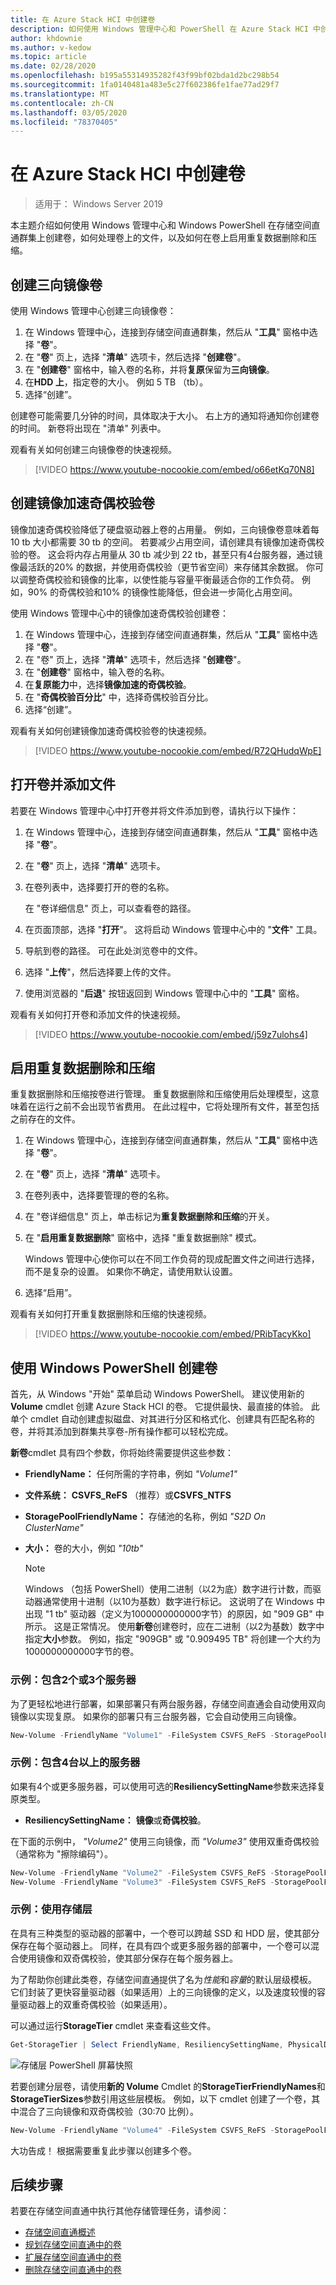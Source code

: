 ```yaml
---
title: 在 Azure Stack HCI 中创建卷
description: 如何使用 Windows 管理中心和 PowerShell 在 Azure Stack HCI 中创建卷。
author: khdownie
ms.author: v-kedow
ms.topic: article
ms.date: 02/28/2020
ms.openlocfilehash: b195a55314935282f43f99bf02bda1d2bc298b54
ms.sourcegitcommit: 1fa0140481a483e5c27f602386fe1fae77ad29f7
ms.translationtype: MT
ms.contentlocale: zh-CN
ms.lasthandoff: 03/05/2020
ms.locfileid: "78370405"
---
```

# <a name="creating-volumes-in-azure-stack-hci"></a>在 Azure Stack HCI 中创建卷

> 适用于： Windows Server 2019

本主题介绍如何使用 Windows 管理中心和 Windows PowerShell 在存储空间直通群集上创建卷，如何处理卷上的文件，以及如何在卷上启用重复数据删除和压缩。

## <a name="create-a-three-way-mirror-volume"></a>创建三向镜像卷

使用 Windows 管理中心创建三向镜像卷：

1. 在 Windows 管理中心，连接到存储空间直通群集，然后从 "**工具**" 窗格中选择 "**卷**"。
2. 在 "**卷**" 页上，选择 "**清单**" 选项卡，然后选择 "**创建卷**"。
3. 在 "**创建卷**" 窗格中，输入卷的名称，并将**复原**保留为**三向镜像**。
4. 在**HDD 上**，指定卷的大小。 例如 5 TB （tb）。
5. 选择“创建”。

创建卷可能需要几分钟的时间，具体取决于大小。 右上方的通知将通知你创建卷的时间。 新卷将出现在 "清单" 列表中。

观看有关如何创建三向镜像卷的快速视频。

> [!VIDEO https://www.youtube-nocookie.com/embed/o66etKq70N8]

## <a name="create-a-mirror-accelerated-parity-volume"></a>创建镜像加速奇偶校验卷

镜像加速奇偶校验降低了硬盘驱动器上卷的占用量。 例如，三向镜像卷意味着每 10 tb 大小都需要 30 tb 的空间。 若要减少占用空间，请创建具有镜像加速奇偶校验的卷。 这会将内存占用量从 30 tb 减少到 22 tb，甚至只有4台服务器，通过镜像最活跃的20% 的数据，并使用奇偶校验（更节省空间）来存储其余数据。 你可以调整奇偶校验和镜像的比率，以使性能与容量平衡最适合你的工作负荷。 例如，90% 的奇偶校验和10% 的镜像性能降低，但会进一步简化占用空间。

使用 Windows 管理中心中的镜像加速奇偶校验创建卷：

1. 在 Windows 管理中心，连接到存储空间直通群集，然后从 "**工具**" 窗格中选择 "**卷**"。
2. 在 "卷" 页上，选择 "**清单**" 选项卡，然后选择 "**创建卷**"。
3. 在 "**创建卷**" 窗格中，输入卷的名称。
4. 在**复原能力**中，选择**镜像加速的奇偶校验**。
5. 在 "**奇偶校验百分比**" 中，选择奇偶校验百分比。
6. 选择“创建”。

观看有关如何创建镜像加速奇偶校验卷的快速视频。

> [!VIDEO https://www.youtube-nocookie.com/embed/R72QHudqWpE]

## <a name="open-volume-and-add-files"></a>打开卷并添加文件

若要在 Windows 管理中心中打开卷并将文件添加到卷，请执行以下操作：

1. 在 Windows 管理中心，连接到存储空间直通群集，然后从 "**工具**" 窗格中选择 "**卷**"。
2. 在 "**卷**" 页上，选择 "**清单**" 选项卡。
2. 在卷列表中，选择要打开的卷的名称。

    在 "卷详细信息" 页上，可以查看卷的路径。

4. 在页面顶部，选择 "**打开**"。 这将启动 Windows 管理中心中的 "**文件**" 工具。
5. 导航到卷的路径。 可在此处浏览卷中的文件。
6. 选择 "**上传**"，然后选择要上传的文件。
7. 使用浏览器的 "**后退**" 按钮返回到 Windows 管理中心中的 "**工具**" 窗格。

观看有关如何打开卷和添加文件的快速视频。

> [!VIDEO https://www.youtube-nocookie.com/embed/j59z7ulohs4]

## <a name="turn-on-deduplication-and-compression"></a>启用重复数据删除和压缩

重复数据删除和压缩按卷进行管理。 重复数据删除和压缩使用后处理模型，这意味着在运行之前不会出现节省费用。 在此过程中，它将处理所有文件，甚至包括之前存在的文件。

1. 在 Windows 管理中心，连接到存储空间直通群集，然后从 "**工具**" 窗格中选择 "**卷**"。
2. 在 "**卷**" 页上，选择 "**清单**" 选项卡。
3. 在卷列表中，选择要管理的卷的名称。
4. 在 "卷详细信息" 页上，单击标记为**重复数据删除和压缩**的开关。
5. 在 "**启用重复数据删除**" 窗格中，选择 "重复数据删除" 模式。

    Windows 管理中心使你可以在不同工作负荷的现成配置文件之间进行选择，而不是复杂的设置。 如果你不确定，请使用默认设置。

6. 选择“启用”。

观看有关如何打开重复数据删除和压缩的快速视频。

> [!VIDEO https://www.youtube-nocookie.com/embed/PRibTacyKko]

## <a name="create-volumes-using-windows-powershell"></a>使用 Windows PowerShell 创建卷

首先，从 Windows "开始" 菜单启动 Windows PowerShell。 建议使用新的**Volume** cmdlet 创建 Azure Stack HCI 的卷。 它提供最快、最直接的体验。 此单个 cmdlet 自动创建虚拟磁盘、对其进行分区和格式化、创建具有匹配名称的卷，并将其添加到群集共享卷-所有操作都可以轻松完成。

**新卷**cmdlet 具有四个参数，你将始终需要提供这些参数：

- **FriendlyName：** 任何所需的字符串，例如 *"Volume1"*
- **文件系统：** **CSVFS_ReFS** （推荐）或**CSVFS_NTFS**
- **StoragePoolFriendlyName：** 存储池的名称，例如 *"S2D On ClusterName"*
- **大小：** 卷的大小，例如 *"10tb"*

   > [!NOTE]
   > Windows （包括 PowerShell）使用二进制（以2为底）数字进行计数，而驱动器通常使用十进制（以10为基数）数字进行标记。 这说明了在 Windows 中出现 "1 tb" 驱动器（定义为1000000000000字节）的原因，如 "909 GB" 中所示。 这是正常情况。 使用**新卷**创建卷时，应在二进制（以2为基数）数字中指定**大小**参数。 例如，指定 "909GB" 或 "0.909495 TB" 将创建一个大约为1000000000000字节的卷。

### <a name="example-with-2-or-3-servers"></a>示例：包含2个或3个服务器

为了更轻松地进行部署，如果部署只有两台服务器，存储空间直通会自动使用双向镜像以实现复原。 如果你的部署只有三台服务器，它会自动使用三向镜像。

```PowerShell
New-Volume -FriendlyName "Volume1" -FileSystem CSVFS_ReFS -StoragePoolFriendlyName S2D* -Size 1TB
```

### <a name="example-with-4-servers"></a>示例：包含4台以上的服务器

如果有4个或更多服务器，可以使用可选的**ResiliencySettingName**参数来选择复原类型。

-   **ResiliencySettingName：** **镜像**或**奇偶校验**。

在下面的示例中， *"Volume2"* 使用三向镜像，而 *"Volume3"* 使用双重奇偶校验（通常称为 "擦除编码"）。

```PowerShell
New-Volume -FriendlyName "Volume2" -FileSystem CSVFS_ReFS -StoragePoolFriendlyName S2D* -Size 1TB -ResiliencySettingName Mirror
New-Volume -FriendlyName "Volume3" -FileSystem CSVFS_ReFS -StoragePoolFriendlyName S2D* -Size 1TB -ResiliencySettingName Parity
```

### <a name="example-using-storage-tiers"></a>示例：使用存储层

在具有三种类型的驱动器的部署中，一个卷可以跨越 SSD 和 HDD 层，使其部分保存在每个驱动器上。 同样，在具有四个或更多服务器的部署中，一个卷可以混合使用镜像和双奇偶校验，使其部分保存在每个服务器上。

为了帮助你创建此类卷，存储空间直通提供了名为*性能*和*容量*的默认层级模板。 它们封装了更快容量驱动器（如果适用）上的三向镜像的定义，以及速度较慢的容量驱动器上的双重奇偶校验（如果适用）。

可以通过运行**StorageTier** cmdlet 来查看这些文件。

```PowerShell
Get-StorageTier | Select FriendlyName, ResiliencySettingName, PhysicalDiskRedundancy
```

![存储层 PowerShell 屏幕快照](media/creating-volumes/storage-tiers-screenshot.png)

若要创建分层卷，请使用**新的 Volume** Cmdlet 的**StorageTierFriendlyNames**和**StorageTierSizes**参数引用这些层模板。 例如，以下 cmdlet 创建了一个卷，其中混合了三向镜像和双奇偶校验（30:70 比例）。

```PowerShell
New-Volume -FriendlyName "Volume4" -FileSystem CSVFS_ReFS -StoragePoolFriendlyName S2D* -StorageTierFriendlyNames Performance, Capacity -StorageTierSizes 300GB, 700GB
```

大功告成！ 根据需要重复此步骤以创建多个卷。

## <a name="next-steps"></a>后续步骤

若要在存储空间直通中执行其他存储管理任务，请参阅：

- [存储空间直通概述](/windows-server/storage/storage-spaces/storage-spaces-direct-overview)
- [规划存储空间直通中的卷](/windows-server/storage/storage-spaces/plan-volumes)
- [扩展存储空间直通中的卷](/windows-server/storage/storage-spaces/resize-volumes)
- [删除存储空间直通中的卷](/windows-server/storage/storage-spaces/delete-volumes)